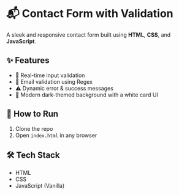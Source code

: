 # 📬 Contact Form with Validation

A sleek and responsive contact form built using **HTML**, **CSS**, and **JavaScript**.

## ✨ Features
- 🧠 Real-time input validation
- 📧 Email validation using Regex
- ⚠️ Dynamic error & success messages
- 🎨 Modern dark-themed background with a white card UI

## 🚀 How to Run
1. Clone the repo
2. Open `index.html` in any browser

## 🛠 Tech Stack
- HTML
- CSS
- JavaScript (Vanilla)
